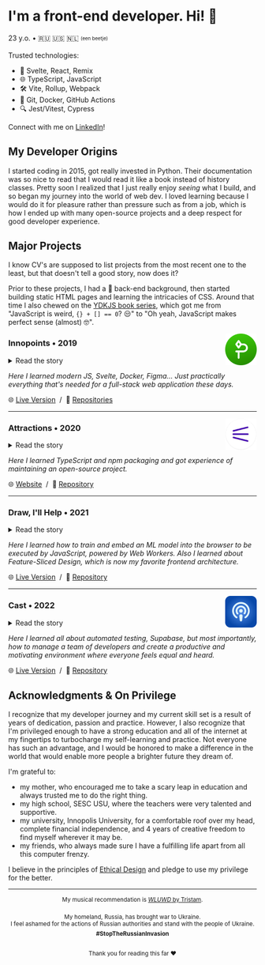 # I'm a front-end developer. Hi! 👋

23 y.o.  •  :ru: :us: :netherlands: <sub><sup>(een beetje)</sup></sub>

Trusted technologies:

- 🚀 Svelte, React, Remix
- 🌐 TypeScript, JavaScript
- 🛠️ Vite, Rollup, Webpack
- 🚦 Git, Docker, GitHub Actions
- 🔍 Jest/Vitest, Cypress

Connect with me on [LinkedIn](https://linkedin.com/in/illright)!

## My Developer Origins

I started coding in 2015, got really invested in Python. Their documentation was so nice to read that I would read it like a book instead of history classes. Pretty soon I realized that I just really enjoy *seeing* what I build, and so began my journey into the world of web dev. I loved learning because I would do it for pleasure rather than pressure such as from a job, which is how I ended up with many open-source projects and a deep respect for good developer experience. 

## Major Projects

I know CV's are supposed to list projects from the most recent one to the least, but that doesn't tell a good story, now does it?

Prior to these projects, I had a 🐍 back-end background, then started building static HTML pages and learning the intricacies of CSS. Around that time I also chewed on the [YDKJS book series](https://github.com/getify/You-Dont-Know-JS), which got me from "JavaScript is weird, `{} + [] == 0`? 😒" to "Oh yeah, JavaScript makes perfect sense (almost) 🤓".

<img src="https://raw.githubusercontent.com/Innopoints/frontend/7ffb64360c60cdd64aaee7096b706f55937ccf79/static/images/favicon-circle.svg" align="right" width="64" alt="" />

### Innopoints  •  2019

<details><summary>Read the story</summary>

> In 2019, I wanted to make a difference so I embarked on a large passion project to create a service for managing and rewarding extracurricular volunteer work at Innopolis University. I wasn't in it alone, working with two of my mates from university, but it is only when I look back at it that I realize how much was there to be desired in terms of project management. I designed the whole thing from scratch and played a major role in both the frontend and the backend. This was my first experience with a proper JS framework, and it all just clicked.
> 
> Also I may have been in love while doing this project, which really helped with the motivation :)

</details>

*Here I learned modern JS, Svelte, Docker, Figma... Just practically everything that's needed for a full-stack web application these days.*

🌐 [Live Version](https://ipts.innopolis.university) &nbsp;/&nbsp; 📕 [Repositories](https://github.com/Innopoints)

---

<img src="https://raw.githubusercontent.com/illright/attractions/master/docs/static/android-chrome-192x192.png" align="right" width="64" alt="" />

### Attractions  •  2020

<details><summary>Read the story</summary>

> In order to design the Innopoints, I needed a solid UI kit. So I designed my own. Somewhat Material-ish, but at the same time, not at all. From the beginning it was made to be accessible by default, though it still has a way to go until it will get the title of “fully accessible”. My teammate from Innopoints joined me on evolving this UI kit into a separate project. We called it *Attractions*. Then came the trouble of creating an npm package and all the learning that came with it. The Svelte ecosystem wasn't as rich as it is now, so we wanted to give developers the benefits of strong typing without the burden of committing to TypeScript. I'd say it went well.

</details>

*Here I learned TypeScript and npm packaging and got experience of maintaining an open-source project.*

🌐 [Website](https://illright.github.io/attractions) &nbsp;/&nbsp; 📕 [Repository](https://github.com/illright/attractions)

---

<img src="https://raw.githubusercontent.com/illright/draw-ill-help/7c827c429a64c1720579408538580898493bf3fd/static/FlatColorIconsPicture.svg" align="right" width="64" alt="" />

### Draw, I'll Help  •  2021

<details><summary>Read the story</summary>

> A curious front-end developer taps into the unknown — practical machine learning! It's amazing how little effort is required nowadays for a very solid computer vision system, thanks to the state-of-the-art YOLOv4/YOLOv5 model. This project is not about that, however, and what it does surely doesn't require computer vision, but take my word for it, YOLOv4 is insanely powerful.
> 
> So what's this project about, then? Well, imagine if a powerful machine learning model of the YOLO variety ran _in your browser_. No need to wake up, it's not a dream. This project is a proof-of-concept that you can embed a computer vision model right into your SvelteKit application and export it into a bunch of static files to serve on GitHub Pages! This project was a solo effort, and that includes an all-nighter to get the project the best it can be before it has to be presented next morning. Yeah, not particularly proud of the sleep deprivation 💤. 

</details>

*Here I learned how to train and embed an ML model into the browser to be executed by JavaScript, powered by Web Workers. Also I learned about Feature-Sliced Design, which is now my favorite frontend architecture.*

🌐 [Live Version](https://illright.github.io/draw-ill-help) &nbsp;/&nbsp; 📕 [Repository](https://github.com/illright/draw-ill-help)

---

<img src="https://raw.githubusercontent.com/aabounegm/cast/4a259527fe6ee9781faae4874084e88e0eaa94ae/src/lib/app/meta/app-icon.svg" align="right" width="64" alt="" />

### Cast  •  2022

<details><summary>Read the story</summary>

> Remember the Innopoints team? Reunited with two other strong developers into what is basically an unstoppable team, we started working on... a podcast player? Not just any podcast player, though, as the mission was to create the most robust podcast player out there. 
> 
> Tools of the trade? Unit tests, integration tests, end-to-end tests, security tests, accessibility tests, visual tests- **\*deep breath in\*** CI/CD pipelines, type checking, uptime monitoring, beautiful architecture, GitHub authentication, unmanaged backend with Supabase **\*deep breath out\***. Impressed yet? Then go check out the README in the repository, it speaks quite well for itself.
> 
> This project was a ton of fun, and a way for us to discover just how great it is to build a web app these days. I managed the team and was the lead developer, working on the project from all aspects. Also I created the design, sweet and simple. And a README (my best one yet!)

</details>

*Here I learned all about automated testing, Supabase, but most importantly, how to manage a team of developers and create a productive and motivating environment where everyone feels equal and heard.* 

🌐 [Live Version](https://cast-iu.pages.dev) &nbsp;/&nbsp; 📕 [Repository](https://github.com/aabounegm/cast)

## Acknowledgments & On Privilege

I recognize that my developer journey and my current skill set is a result of years of dedication, passion and practice. However, I also recognize that I'm privileged enough to have a strong education and all of the internet at my fingertips to turbocharge my self-learning and practice. Not everyone has such an advantage, and I would be honored to make a difference in the world that would enable more people a brighter future they dream of.

I'm grateful to:

- my mother, who encouraged me to take a scary leap in education and always trusted me to do the right thing.
- my high school, SESC USU, where the teachers were very talented and supportive.
- my university, Innopolis University, for a comfortable roof over my head, complete financial independence, and 4 years of creative freedom to find myself wherever it may be. 
- my friends, who always made sure I have a fulfilling life apart from all this computer frenzy.

I believe in the principles of [Ethical Design](https://ind.ie/ethical-design) and pledge to use my privilege for the better.

<hr />

<div align="center"><sub>

My musical recommendation is [_WLUWD_ by Tristam](https://ffm.to/wluwdtristam).

</sub>

<sub>My homeland, Russia, has brought war to Ukraine.</sub><br /><sup>I feel ashamed for the actions of Russian authorities and stand with the people of Ukraine. <b>#StopTheRussianInvasion</b></sup> 

<sub>Thank you for reading this far ❤️</sub>

</div>
